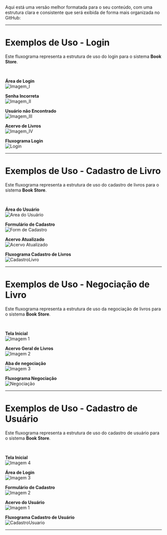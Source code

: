 Aqui está uma versão melhor formatada para o seu conteúdo, com uma estrutura clara e consistente que será exibida de forma mais organizada no GitHub:

---

# Exemplos de Uso - Login

Este fluxograma representa a estrutura de uso do login para o sistema **Book Store**.

<br>

**Área de Login**  
![Imagem_I](https://drive.google.com/uc?export=view&id=1Lh_y_yScKeX2OcHr7GlgvqEPcyWRISud)

**Senha Incorreta**  
![Imagem_II](https://drive.google.com/uc?export=view&id=1ryg6s4HJG7NX8hd-70temFhuKLJHNeBK)

**Usuário não Encontrado**  
![Imagem_III](https://drive.google.com/uc?export=view&id=1EIxAzgGnfFAUMj4ni0wUWAM4VhYIDfN9)

**Acervo de Livros**  
![Imagem_IV](https://drive.google.com/uc?export=view&id=1R0z3zKQ8VwAKCK6fGB3gf9tu2pmUO3iJ)

**Fluxograma Login**  
![Login](https://drive.google.com/uc?export=view&id=1A5uW-mxVzNOFaE6qe3VXsN_P5MH04oKR)

---

# Exemplos de Uso - Cadastro de Livro

Este fluxograma representa a estrutura de uso do cadastro de livros para o sistema **Book Store**.

<br>

**Área do Usuário**  
![Area do Usuário](https://drive.google.com/uc?export=view&id=1VSpvTojNl4L0rwdnhyujxCUgk4aXT2jr)

**Formulário de Cadastro**  
![Form de Cadastro](https://drive.google.com/uc?export=view&id=1Ec1uJH8pLsWrGVzP1cKXqYONdDv2oUmH)

**Acervo Atualizado**  
![Acervo Atualizado](https://drive.google.com/uc?export=view&id=1Q4ViKdF2dMnzSO1eEqmrfruKscT2kkCn)

**Fluxograma Cadastro de Livros**  
![CadastroLivro](https://drive.google.com/uc?export=view&id=126B0mBbqJIsV2liPsS4zjmdo0kQxAu9e)

---

# Exemplos de Uso - Negociação de Livro

Este fluxograma representa a estrutura de uso da negociação de livros para o sistema **Book Store**.

<br>

**Tela Inicial**  
![Imagem 1](https://drive.google.com/uc?export=view&id=1_AXdZFM1JLtDBwxT1ovFdrSr31VbraNi)

**Acervo Geral de Livros**  
![Imagem 2](https://drive.google.com/uc?export=view&id=1s05q9itup7b_uCvEmYh70-RDpoyXo3Q8)

**Aba de negociação**  
![Imagem 3](https://drive.google.com/uc?export=view&id=1_d-h6irwxSKYbDmCAaKMbtisU6WelELB)

**Fluxograma Negociação**  
![Negociação](https://drive.google.com/uc?export=view&id=1kfEuz-n-W4sUnoQ3YG6dwcfC2mf19xqj)

---

# Exemplos de Uso - Cadastro de Usuário

Este fluxograma representa a estrutura de uso do cadastro de usuário para o sistema **Book Store**.

<br>

**Tela Inicial**  
![Imagem 4](https://drive.google.com/uc?export=view&id=1vpKORo96B0rLs8ElaEMWlGV28Hm2MrlE)

**Área de Login**  
![Imagem 3](https://drive.google.com/uc?export=view&id=1JMumjg9h3OpTr4KwjSHTI8v9jrrAxGgw)

**Formulário de Cadastro**  
![Imagem 2](https://drive.google.com/uc?export=view&id=1J6aYKCNR4aPLX4D69IsANDdXL7WL7-0u)

**Acervo do Usuário**  
![Imagem 1](https://drive.google.com/uc?export=view&id=14Pvtyzxx1AtMxfpPgS9Z4p5nUazoN80H)






**Fluxograma Cadastro de Usuário**  
![CadastroUsuario](https://drive.google.com/uc?export=view&id=1HajK5pDGHMEVAKESXk9ydRQg1TClvmqM)

---
